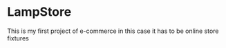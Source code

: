 LampStore
=========
This is my first project of e-commerce in this case it has to be online store fixtures

